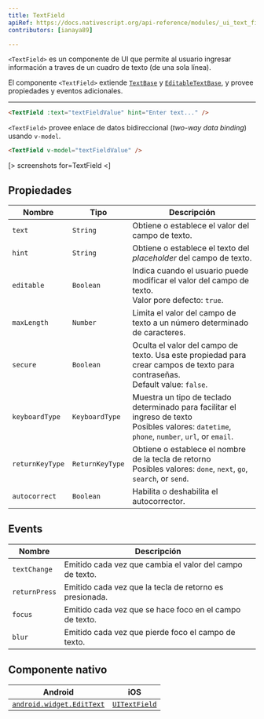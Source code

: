 ```yaml
---
title: TextField
apiRef: https://docs.nativescript.org/api-reference/modules/_ui_text_field_
contributors: [ianaya89]

---
```


`<TextField>` es un componente de UI que permite al usuario ingresar información a traves de un cuadro de texto (de una sola línea).

El componente `<TextField>` extiende [`TextBase`](https://docs.nativescript.org/api-reference/classes/_ui_text_base_.textbase) y [`EditableTextBase`](https://docs.nativescript.org/api-reference/classes/_ui_editor_text_base_.editabletextbase), y provee propiedades y eventos adicionales.

---

```html
<TextField :text="textFieldValue" hint="Enter text..." />
```

`<TextField>` provee enlace de datos bidireccional (*two-way data binding*) usando `v-model`.

```html
<TextField v-model="textFieldValue" />
```

[> screenshots for=TextField <]

## Propiedades

| Nombre | Tipo | Descripción |
|------|------|-------------|
| `text` | `String` | Obtiene o establece el valor del campo de texto.
| `hint` | `String` | Obtiene o establece el texto del *placeholder* del campo de texto.
| `editable` | `Boolean` | Indica cuando el usuario puede modificar el valor del campo de texto.<br>Valor pore defecto: `true`.
| `maxLength` | `Number` | Limita el valor del campo de texto a un número determinado de caracteres.
| `secure` | `Boolean` | Oculta el valor del campo de texto. Usa este propiedad para crear campos de texto para contraseñas.<br/>Default value: `false`.
| `keyboardType` | `KeyboardType` | Muestra un tipo de teclado determinado para facilitar el ingreso de texto<br/>Posibles valores: `datetime`, `phone`, `number`, `url`, or `email`.
| `returnKeyType` | `ReturnKeyType` | Obtiene o establece el nombre de la tecla de retorno<br/>Posibles valores: `done`, `next`, `go`, `search`, or `send`.
| `autocorrect` | `Boolean` | Habilita o deshabilita el autocorrector.

## Events

| Nombre | Descripción |
|------|-------------|
| `textChange` | Emitido cada vez que cambia el valor del campo de texto.
| `returnPress` | Emitido cada vez que la tecla de retorno es presionada.
| `focus` | Emitido cada vez que se hace foco en el campo de texto.
| `blur` | Emitido cada vez que pierde foco el campo de texto.

## Componente nativo

| Android | iOS |
|---------|-----|
| [`android.widget.EditText`](https://developer.android.com/reference/android/widget/EditText.html) | [`UITextField`](https://developer.apple.com/documentation/uikit/uitextfield)
